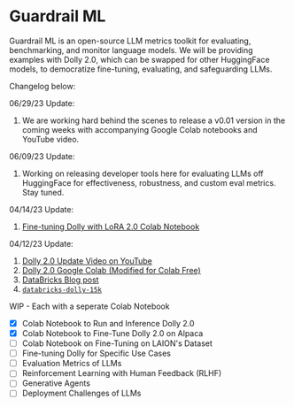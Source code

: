 # Guardrail ML

Guardrail ML is an open-source LLM metrics toolkit for evaluating, benchmarking, and monitor language models. We will be providing examples with Dolly 2.0, which can be swapped for other HuggingFace models, to democratize fine-tuning, evaluating, and safeguarding LLMs.

Changelog below:

06/29/23 Update:
1. We are working hard behind the scenes to release a v0.01 version in the coming weeks with accompanying Google Colab notebooks and YouTube video. 

06/09/23 Update:
1. Working on releasing developer tools here for evaluating LLMs off HuggingFace for effectiveness, robustness, and custom eval metrics. Stay tuned.

04/14/23 Update:
1. [Fine-tuning Dolly with LoRA 2.0 Colab Notebook](https://colab.research.google.com/drive/1n5U13L0Bzhs32QO_bls5jwuZR62GPSwE?usp=sharing)

04/12/23 Update:
1. [Dolly 2.0 Update Video on YouTube](https://www.youtube.com/watch?v=5sNJpRgZh-s&ab_channel=GenerativeAIEntrepreneurs)
2. [Dolly 2.0 Google Colab (Modified for Colab Free)](https://colab.research.google.com/drive/1A8Prplbjr16hy9eGfWd3-r34FOuccB2c?usp=sharing)
3. [DataBricks Blog post](https://www.databricks.com/blog/2023/04/12/dolly-first-open-commercially-viable-instruction-tuned-llm)
4. [`databricks-dolly-15k`](https://github.com/databrickslabs/dolly/tree/master/data)


WIP - Each with a seperate Colab Notebook
- [x] Colab Notebook to Run and Inference Dolly 2.0
- [x] Colab Notebook to Fine-Tune Dolly 2.0 on Alpaca
- [ ] Colab Notebook on Fine-Tuning on LAION's Dataset
- [ ] Fine-tuning Dolly for Specific Use Cases
- [ ] Evaluation Metrics of LLMs
- [ ] Reinforcement Learning with Human Feedback (RLHF)
- [ ] Generative Agents
- [ ] Deployment Challenges of LLMs
